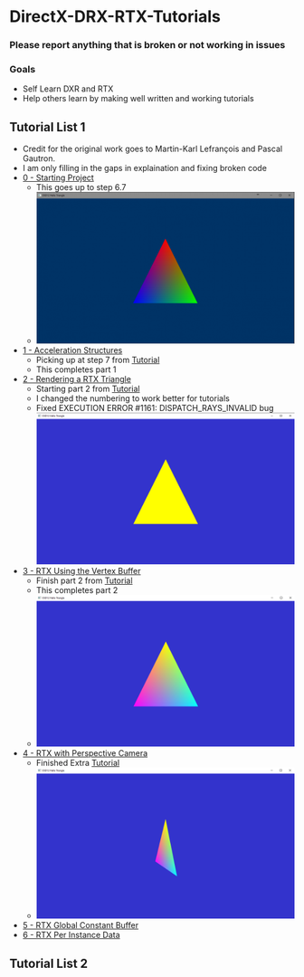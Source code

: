# DirectX-DRX-RTX-Tutorials

### Please report anything that is broken or not working in issues
### Goals
   * Self Learn DXR and RTX
   * Help others learn by making well written and working tutorials
## Tutorial List 1
* Credit for the original work goes to Martin-Karl Lefrançois and Pascal Gautron. 
* I am only filling in the gaps in explaination and fixing broken code
* [0 - Starting Project](https://github.com/cpyburn/DirectX-RTX-Tutorials/tree/main/0%20-%20Starting%20Project)
    * This goes up to step 6.7 
    * ![](https://github.com/cpyburn/DirectX-RTX-Tutorials/blob/main/0%20-%20Starting%20Project/1.PNG)
* [1 - Acceleration Structures](https://github.com/cpyburn/DirectX-RTX-Tutorials/tree/main/1%20-%20Acceleration%20Structures)
    * Picking up at step 7 from [Tutorial](https://developer.nvidia.com/rtx/raytracing/dxr/dx12-raytracing-tutorial-part-1)
    * This completes part 1
* [2 - Rendering a RTX Triangle](https://github.com/cpyburn/DirectX-RTX-Tutorials/tree/main/2%20-%20Rendering%20a%20RTX%20Triangle)
    * Starting part 2 from [Tutorial](https://developer.nvidia.com/rtx/raytracing/dxr/DX12-Raytracing-tutorial-Part-2)
    * I changed the numbering to work better for tutorials
    * Fixed EXECUTION ERROR #1161: DISPATCH_RAYS_INVALID bug
    ![](https://github.com/cpyburn/DirectX-RTX-Tutorials/blob/main/2%20-%20Rendering%20a%20RTX%20Triangle/14.1.PNG)
* [3 - RTX Using the Vertex Buffer](https://github.com/cpyburn/DirectX-RTX-Tutorials/tree/main/3%20-%20RTX%20Using%20the%20Vertex%20Buffer)
    * Finish part 2 from [Tutorial](https://developer.nvidia.com/rtx/raytracing/dxr/DX12-Raytracing-tutorial-Part-2)
    * This completes part 2
    * ![](https://github.com/cpyburn/DirectX-RTX-Tutorials/blob/main/3%20-%20RTX%20Using%20the%20Vertex%20Buffer/17.1.PNG)
* [4 - RTX with Perspective Camera](https://github.com/cpyburn/DirectX-RTX-Tutorials/tree/main/4%20-%20RTX%20with%20Perspective%20Camera)
   * Finished Extra [Tutorial](https://developer.nvidia.com/rtx/raytracing/dxr/dx12-raytracing-tutorial/extra/dxr_tutorial_extra_perspective)
   * ![](https://github.com/cpyburn/DirectX-RTX-Tutorials/blob/main/4%20-%20RTX%20with%20Perspective%20Camera/18.9.PNG)
* [5 - RTX Global Constant Buffer](https://github.com/cpyburn/DirectX-RTX-Tutorials/tree/main/5%20-%20RTX%20Global%20Constant%20Buffer)
* [6 - RTX Per Instance Data](https://github.com/cpyburn/DirectX-RTX-Tutorials/tree/main/6%20-%20RTX%20Per%20Instance%20Data)

## Tutorial List 2
